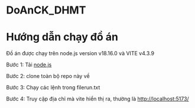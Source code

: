# DoAnCK_DHMT
# Hướng dẫn chạy đồ án
Đồ án được chạy trên node.js version v18.16.0 và VITE v4.3.9

Bước 1: Tải [node.js](https://nodejs.org/en)

Bước 2: clone toàn bộ repo này về

Bước 3: Chạy các lệnh trong filerun.txt

Bước 4: Truy cập địa chỉ mà vite hiển thị ra, thường là [http://localhost:5173/](http://localhost:5173/)
